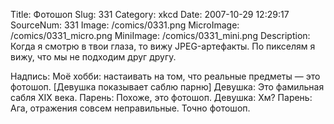 Title: Фотошоп 
Slug: 331 
Category: xkcd 
Date: 2007-10-29 12:29:17 
SourceNum: 331 
Image: /comics/0331.png 
MicroImage: /comics/0331_micro.png 
MiniImage: /comics/0331_mini.png 
Description: Когда я смотрю в твои глаза, то вижу JPEG-артефакты. По пикселям я вижу, что мы не подходим друг другу. 

Надпись: Моё хобби: настаивать на том, что реальные предметы — это фотошоп.
[Девушка показывает саблю парню]
Девушка: Это фамильная сабля XIX века.
Парень: Похоже, это фотошоп.
Девушка: Хм?
Парень: Ага, отражения совсем неправильные. Точно фотошоп.
